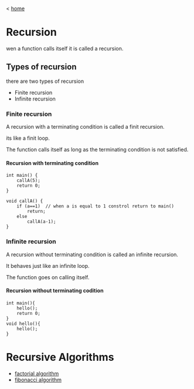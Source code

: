< [home](../README.md)

# Recursion

wen a function calls itself it is called a recursion.

## Types of recursion
there are two types of recursion

- Finite recursion
- Infinite recursion

### Finite recursion

A recursion with a terminating condition is called a finit recursion.

its like a finit loop.

The function calls itself as long as the terminating condition is not satisfied.

#### Recursion with terminating condition

```
int main() {
    callA(5);
    return 0;
}

void callA() {
    if (a==1)  // when a is equal to 1 constrol return to main() 
        return;
    else
        callA(a-1);
}
```

### Infinite recursion

A recursion without terminating condition is called an infinite recursion.

It behaves just like an infinite loop.

The function goes on calling itself.


#### Recursion without terminating codition

```
int main(){
    hello();
    return 0;
}
void hello(){
    hello();
}
```

# Recursive Algorithms

- [factorial algorithm](factorial/README.md)
- [fibonacci algorithm](fibonacci/README.md)